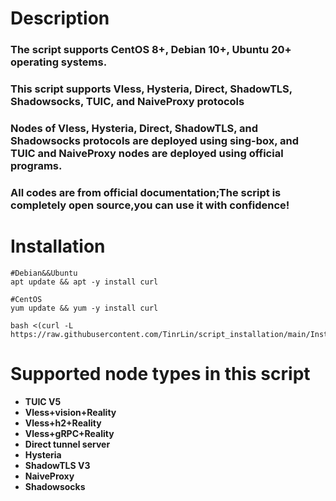 # **Description**
### The script supports CentOS 8+, Debian 10+, Ubuntu 20+ operating systems.
### This script supports Vless, Hysteria, Direct, ShadowTLS, Shadowsocks, TUIC, and NaiveProxy protocols
### Nodes of Vless, Hysteria, Direct, ShadowTLS, and Shadowsocks protocols are deployed using sing-box, and TUIC and NaiveProxy nodes are deployed using official programs.
### All codes are from official documentation;The script is completely open source,you can use it with confidence!

# **Installation**
```
#Debian&&Ubuntu
apt update && apt -y install curl
```
```
#CentOS
yum update && yum -y install curl
```
```
bash <(curl -L https://raw.githubusercontent.com/TinrLin/script_installation/main/Install.sh)
```
# **Supported node types in this script**
- **TUIC V5**
- **Vless+vision+Reality**
- **Vless+h2+Reality**
- **Vless+gRPC+Reality**
- **Direct tunnel server**
- **Hysteria**
- **ShadowTLS V3**
- **NaiveProxy**
- **Shadowsocks**
